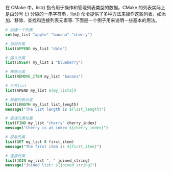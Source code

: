 在 CMake 中，list() 指令用于操作和管理列表类型的数据。CMake 的列表实际上是由分号 (\;) 分隔的一串字符串，list() 命令提供了多种方法来操作这些列表，如添加、移除、查找和连接列表元素等.
下面是一个例子用来说明一些基本的用法。
```cmake
# 创建一个列表
set(my_list "apple" "banana" "cherry")

# 添加元素
list(APPEND my_list "date")

# 插入元素
list(INSERT my_list 1 "blueberry")

# 移除元素
list(REMOVE_ITEM my_list "banana")

# 合并list
list(APEND my_list ${my_list2})

# 获取列表长度
list(LENGTH my_list list_length)
message("The list length is ${list_length}")

# 查找元素位置
list(FIND my_list "cherry" cherry_index)
message("Cherry is at index ${cherry_index}")

# 获取元素
list(GET my_list 0 first_item)
message("The first item is ${first_item}")

# 连接元素
list(JOIN my_list ", " joined_string)
message("Joined list: ${joined_string}")
```
